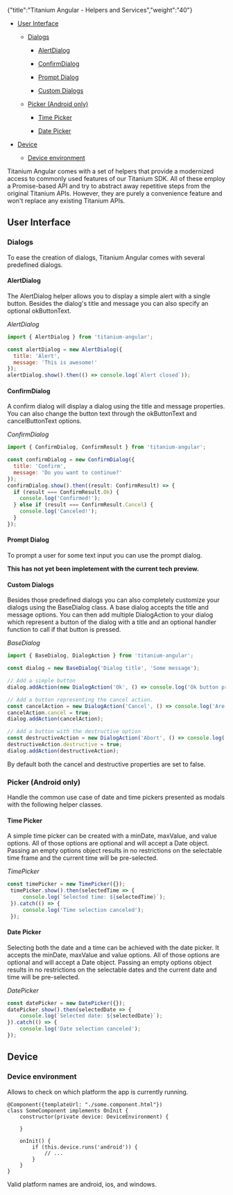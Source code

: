 {"title":"Titanium Angular - Helpers and Services","weight":"40"}

* [User Interface](#user-interface)

    * [Dialogs](#dialogs)

        * [AlertDialog](#alertdialog)

        * [ConfirmDialog](#confirmdialog)

        * [Prompt Dialog](#prompt-dialog)

        * [Custom Dialogs](#custom-dialogs)

    * [Picker (Android only)](#picker-android-only)

        * [Time Picker](#time-picker)

        * [Date Picker](#date-picker)

* [Device](#device)

    * [Device environment](#device-environment)

Titanium Angular comes with a set of helpers that provide a modernized access to commonly used features of our Titanium SDK. All of these employ a Promise-based API and try to abstract away repetitive steps from the original Titanium APIs. However, they are purely a convenience feature and won't replace any existing Titanium APIs.

## User Interface

### Dialogs

To ease the creation of dialogs, Titanium Angular comes with several predefined dialogs.

#### AlertDialog

The AlertDialog helper allows you to display a simple alert with a single button. Besides the dialog's title and message you can also specify an optional okButtonText.

*AlertDialog*

```javascript
import { AlertDialog } from 'titanium-angular';

const alertDialog = new AlertDialog({
  title: 'Alert',
  message: 'This is awesome!'
});
alertDialog.show().then(() => console.log(`Alert closed`));
```

#### ConfirmDialog

A confirm dialog will display a dialog using the title and message properties. You can also change the button text through the okButtonText and cancelButtonText options.

*ConfirmDialog*

```javascript
import { ConfirmDialog, ConfirmResult } from 'titanium-angular';

const confirmDialog = new ConfirmDialog({
  title: 'Confirm',
  message: 'Do you want to continue?'
});
confirmDialog.show().then((result: ConfirmResult) => {
  if (result === ConfirmResult.Ok) {
    console.log('Confirmed!');
  } else if (result === ConfirmResult.Cancel) {
    console.log('Canceled!');
  }
});
```

#### Prompt Dialog

To prompt a user for some text input you can use the prompt dialog.

**This has not yet been impletement with the current tech preview.**

#### Custom Dialogs

Besides those predefined dialogs you can also completely customize your dialogs using the BaseDialog class. A base dialog accepts the title and message options. You can then add multiple DialogAction to your dialog which represent a button of the dialog with a title and an optional handler function to call if that button is pressed.

*BaseDialog*

```javascript
import { BaseDialog, DialogAction } from 'titanium-angular';

const dialog = new BaseDialog('Dialog title', 'Some message');

// Add a simple button
dialog.addAction(new DialogAction('Ok', () => console.log('Ok button pressed!')));

// Add a button representing the cancel action.
const cancelAction = new DialogAction('Cancel', () => console.log('Are you really gonna quit now?'));
cancelAction.cancel = true;
dialog.addAction(cancelAction);

// Add a button with the destructive option
const destructiveAction = new DialogAction('Abort', () => console.log('Ok ok, we are done here.'));
destructiveAction.destructive = true;
dialog.addAction(destructiveAction);
```

By default both the cancel and destructive properties are set to false.

### Picker (Android only)

Handle the common use case of date and time pickers presented as modals with the following helper classes.

#### Time Picker

A simple time picker can be created with a minDate, maxValue, and value options. All of those options are optional and will accept a Date object. Passing an empty options object results in no restrictions on the selectable time frame and the current time will be pre-selected.

*TimePicker*

```javascript
const timePicker = new TimePicker({});
 timePicker.show().then(selectedTime => {
     console.log(`Selected time: ${selectedTime}`);
 }).catch(() => {
     console.log('Time selection canceled');
 });
```

#### Date Picker

Selecting both the date and a time can be achieved with the date picker. It accepts the minDate, maxValue and value options. All of those options are optional and will accept a Date object. Passing an empty options object results in no restrictions on the selectable dates and the current date and time will be pre-selected.

*DatePicker*

```javascript
const datePicker = new DatePicker({});
datePicker.show().then(selectedDate => {
    console.log(`Selected date: ${selectedDate}`);
}).catch(() => {
    console.log('Date selection canceled');
});
```

## Device

### Device environment

Allows to check on which platform the app is currently running.

```
@Component({templateUrl: "./some.component.html"})
class SomeComponent implements OnInit {
    constructor(private device: DeviceEnvironment) {

    }

    onInit() {
        if (this.device.runs('android')) {
            // ...
        }
    }
}
```

Valid platform names are android, ios, and windows.
